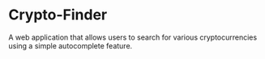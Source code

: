 # Crypto-Finder
A web application that allows users to search for various cryptocurrencies using a simple autocomplete feature.
